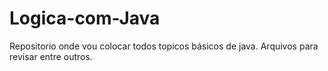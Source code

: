 # Logica-com-Java
Repositorio onde vou colocar todos topicos básicos de java. Arquivos para revisar entre outros.
